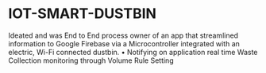 # IOT-SMART-DUSTBIN
Ideated and was End to End process owner of an app that streamlined information to Google Firebase via a Microcontroller integrated with an  electric, Wi-Fi connected dustbin. • Notifying on application real time Waste Collection monitoring through Volume Rule Setting
